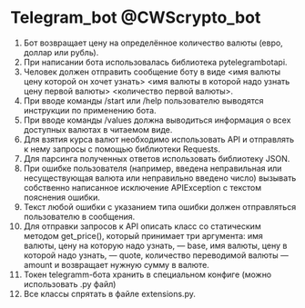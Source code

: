 # Telegram_bot @CWScrypto_bot

1. Бот возвращает цену на определённое количество валюты (евро, доллар или рубль).
2. При написании бота использовалась библиотека pytelegrambotapi.
3. Человек должен отправить сообщение боту в виде <имя валюты цену которой он хочет узнать> 
<имя валюты в которой надо узнать цену первой валюты> <количество первой валюты>.
4. При вводе команды /start или /help пользователю выводятся инструкции по применению бота.
5. При вводе команды /values должна выводиться информация о всех доступных валютах в читаемом виде.
6. Для взятия курса валют необходимо использовать API и отправлять к нему запросы с помощью библиотеки Requests.
7. Для парсинга полученных ответов использовать библиотеку JSON.
8. При ошибке пользователя (например, введена неправильная или несуществующая валюта или неправильно введено число) 
вызывать собственно написанное исключение APIException с текстом пояснения ошибки.
9. Текст любой ошибки с указанием типа ошибки должен отправляться пользователю в сообщения.
10. Для отправки запросов к API описать класс со статическим методом get_price(), который принимает три аргумента: 
имя валюты, цену на которую надо узнать, — base, имя валюты, цену в которой надо узнать, — quote, 
количество переводимой валюты — amount и возвращает нужную сумму в валюте.
11. Токен telegramm-бота хранить в специальном конфиге (можно использовать .py файл)
12. Все классы спрятать в файле extensions.py.
